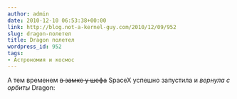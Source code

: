 ```yaml
---
author: admin
date: 2010-12-10 06:53:38+00:00
link: http://blog.not-a-kernel-guy.com/2010/12/09/952
slug: dragon-полетел
title: Dragon полетел
wordpress_id: 952
tags:
- Астрономия и космос
---
```


А тем временем <del>в замке у шефа</del> SpaceX успешно запустила и _вернула с орбиты_ Dragon:
